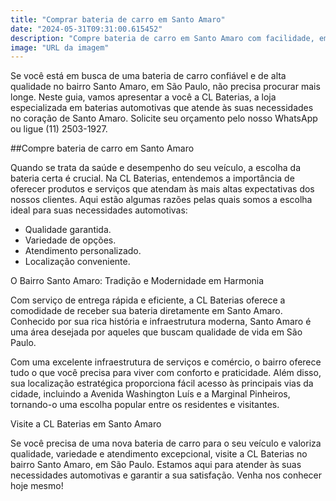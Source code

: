 ```yaml
---
title: "Comprar bateria de carro em Santo Amaro"
date: "2024-05-31T09:31:00.615452"
description: "Compre bateria de carro em Santo Amaro com facilidade, em São Paulo. Conheça a CL Baterias."
image: "URL da imagem"
---
```

Se você está em busca de uma bateria de carro confiável e de alta qualidade no bairro Santo Amaro, em São Paulo, não precisa procurar mais longe. Neste guia, vamos apresentar a você a CL Baterias, a loja especializada em baterias automotivas que atende às suas necessidades no coração de Santo Amaro. Solicite seu orçamento pelo nosso WhatsApp ou ligue (11) 2503-1927.

##Compre bateria de carro em Santo Amaro

Quando se trata da saúde e desempenho do seu veículo, a escolha da bateria certa é crucial. Na CL Baterias, entendemos a importância de oferecer produtos e serviços que atendam às mais altas expectativas dos nossos clientes. Aqui estão algumas razões pelas quais somos a escolha ideal para suas necessidades automotivas:

* Qualidade garantida.
* Variedade de opções.
* Atendimento personalizado.
* Localização conveniente.

O Bairro Santo Amaro: Tradição e Modernidade em Harmonia

Com serviço de entrega rápida e eficiente, a CL Baterias oferece a comodidade de receber sua bateria diretamente em Santo Amaro. Conhecido por sua rica história e infraestrutura moderna, Santo Amaro é uma área desejada por aqueles que buscam qualidade de vida em São Paulo.

Com uma excelente infraestrutura de serviços e comércio, o bairro oferece tudo o que você precisa para viver com conforto e praticidade. Além disso, sua localização estratégica proporciona fácil acesso às principais vias da cidade, incluindo a Avenida Washington Luís e a Marginal Pinheiros, tornando-o uma escolha popular entre os residentes e visitantes.

Visite a CL Baterias em Santo Amaro

Se você precisa de uma nova bateria de carro para o seu veículo e valoriza qualidade, variedade e atendimento excepcional, visite a CL Baterias no bairro Santo Amaro, em São Paulo. Estamos aqui para atender às suas necessidades automotivas e garantir a sua satisfação. Venha nos conhecer hoje mesmo!
